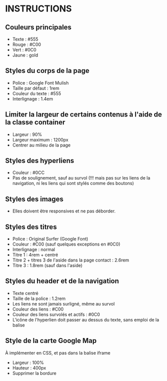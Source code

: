 # INSTRUCTIONS

## Couleurs principales
* Texte : #555
* Rouge : #C00
* Vert : #0C0
* Jaune : gold

## Styles du corps de la page
* Police : Google Font Mulish
* Taille par défaut : 1rem
* Couleur du texte : #555
* Interlignage : 1.4em

## Limiter la largeur de certains contenus à l'aide de la classe container
* Largeur : 90%
* Largeur maximum : 1200px
* Centrer au milieu de la page

## Styles des hyperliens
* Couleur : #0CC
* Pas de soulignement, sauf au survol (!!! mais pas sur les liens de la navigation, ni les liens qui sont stylés comme des boutons)

## Styles des images
* Elles doivent être responsives et ne pas déborder.

## Styles des titres

* Police : Original Surfer (Google Font)
* Couleur : #C00 (sauf quelques exceptions en #0C0)
* Interlignage : normal
* Titre 1 : 4rem + centré
* Titre 2 + titres 3 de l'aside dans la page contact : 2.6rem
* Titre 3 : 1.8rem (sauf dans l'aside)

## Styles du header et de la navigation
* Texte centré
* Taille de la police : 1.2rem
* Les liens ne sont jamais surligné, même au survol
* Couleur des liens : #C00
* Couleur des liens survolés et actifs : #0C0
* L'icône de l'hyperlien doit passer au dessus du texte, sans emploi de la balise <br>

## Style de la carte Google Map
À implémenter en CSS, et pas dans la balise iframe
* Largeur : 100%
* Hauteur : 400px
* Supprimer la bordure